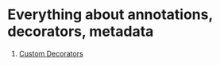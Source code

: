 # Everything about annotations, decorators, metadata

1. [Custom Decorators](https://www.trpkovski.com/2022/10/10/nestjs-current-user-custom-decorator)
